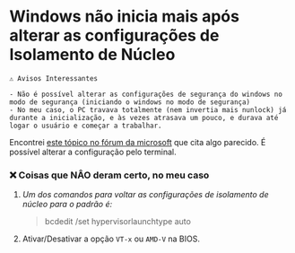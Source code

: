 # Windows não inicia mais após alterar as configurações de Isolamento de Núcleo

```
⚠️ Avisos Interessantes

- Não é possível alterar as configurações de segurança do windows no modo de segurança (iniciando o windows no modo de segurança)
- No meu caso, o PC travava totalmente (nem invertia mais nunlock) já durante a inicialização, e às vezes atrasava um pouco, e durava até logar o usuário e começar a trabalhar.
```

Encontrei [este tópico no fórum da microsoft](https://learn.microsoft.com/pt-br/answers/questions/3170612/o-meu-computador-n-o-inicia-ap-s-ativar-a-op-o-de?forum=windows-all&referrer=answers) que cita algo parecido.
É possível alterar a configuração pelo terminal.


### ❌ Coisas que NÂO deram certo, no meu caso

1. *Um dos comandos para voltar as configurações de isolamento de núcleo para o padrão é:*
    > bcdedit /set hypervisorlaunchtype auto
2. Ativar/Desativar a opção `VT-x` ou `AMD-V` na BIOS.



